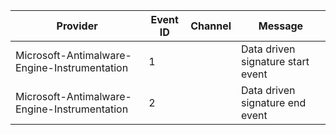 Provider                                      |  Event ID  |  Channel  |  Message
----------------------------------------------|------------|-----------|-----------------------------------
Microsoft-Antimalware-Engine-Instrumentation  |  1         |           |  Data driven signature start event
Microsoft-Antimalware-Engine-Instrumentation  |  2         |           |  Data driven signature end event